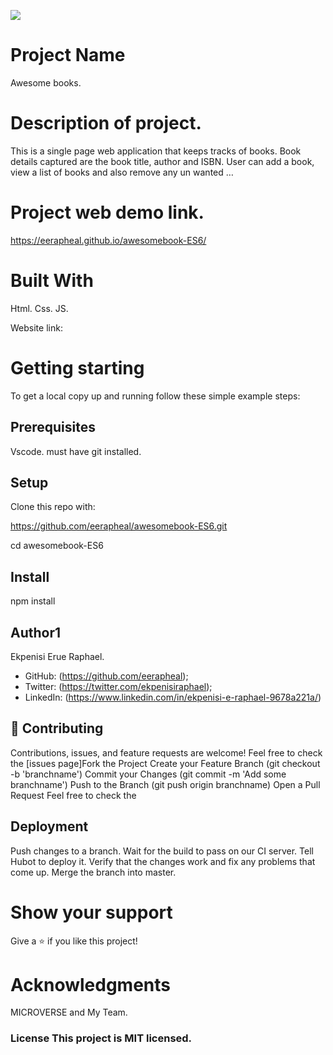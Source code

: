 ![](https://img.shields.io/badge/Microverse-blueviolet)

# Project Name
Awesome books.

# Description of project.
This is a single page web application that keeps tracks of books. Book details captured are the book title, author and ISBN. User can add a book, view a list of books and also remove any un wanted …

# Project web demo link.
https://eerapheal.github.io/awesomebook-ES6/

# Built With
Html. Css. JS.

Website link:
# Getting starting
To get a local copy up and running follow these simple example steps:

## Prerequisites
Vscode. must have git installed.

## Setup
Clone this repo with:

https://github.com/eerapheal/awesomebook-ES6.git

cd awesomebook-ES6

## Install
npm install

## Author1
Ekpenisi Erue Raphael.

- GitHub: (https://github.com/eerapheal);
- Twitter: (https://twitter.com/ekpenisiraphael);
- LinkedIn: (https://www.linkedin.com/in/ekpenisi-e-raphael-9678a221a/)

## 🤝 Contributing
Contributions, issues, and feature requests are welcome! Feel free to check the [issues page]Fork the Project Create your Feature Branch (git checkout -b 'branchname') Commit your Changes (git commit -m 'Add some branchname') Push to the Branch (git push origin branchname) Open a Pull Request Feel free to check the

## Deployment
Push changes to a branch. Wait for the build to pass on our CI server. Tell Hubot to deploy it. Verify that the changes work and fix any problems that come up. Merge the branch into master.

# Show your support
Give a ⭐️ if you like this project!

# Acknowledgments
 MICROVERSE and My Team.

### License This project is MIT licensed.